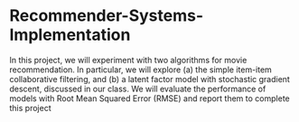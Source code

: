# Recommender-Systems-Implementation

In this project, we will experiment with two algorithms for movie recommendation. In particular, 
we will explore (a) the simple item-item collaborative filtering, and (b) a latent factor model with 
stochastic gradient descent, discussed in our class. We will evaluate the performance of models 
with Root Mean Squared Error (RMSE) and report them to complete this project
